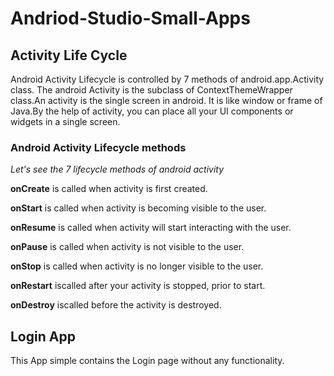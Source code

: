 # Andriod-Studio-Small-Apps


## Activity Life Cycle

Android Activity Lifecycle is controlled by 7 methods of android.app.Activity class. The android Activity is the subclass of ContextThemeWrapper class.An activity is the single screen in android. It is like window or frame of Java.By the help of activity, you can place all your UI components or widgets in a single screen.

### Android Activity Lifecycle methods

*Let's see the 7 lifecycle methods of android activity*

**onCreate**	is called when activity is first created.

**onStart** is called when activity is becoming visible to the user.

**onResume**	is called when activity will start interacting with the user.

**onPause**	is called when activity is not visible to the user.

**onStop** is	called when activity is no longer visible to the user.

**onRestart** iscalled after your activity is stopped, prior to start.

**onDestroy** iscalled before the activity is destroyed.




## Login App

This App simple contains the Login page without any functionality.
